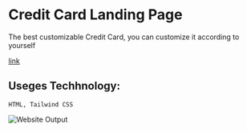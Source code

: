 # Credit Card Landing Page

The best customizable Credit Card, you can customize it according to yourself

[link](https://yourcreditcard.netlify.app/ "creditCard")

## Useges Techhnology:

```
HTML, Tailwind CSS

```
![Website Output](https://github.com/SudhanshuModi/CreditCardLandingPage/assets/87432653/51850402-5c6e-4b13-8a31-32591030f590)
